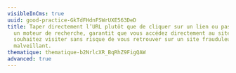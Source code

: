 ```yaml
---
visibleInCms: true
uuid: good-practice-GkTdFHdnFSWrUXE563DeD
title: Taper directement l’URL plutôt que de cliquer sur un lien ou passer par
  un moteur de recherche, garantit que vous accédez directement au site que vous
  souhaitez visiter sans risque de vous retrouver sur un site frauduleux ou
  malveillant.
thematique: thematique-b2NrlcXR_BqRhZ9FigQAW
advanced: true
---
```

